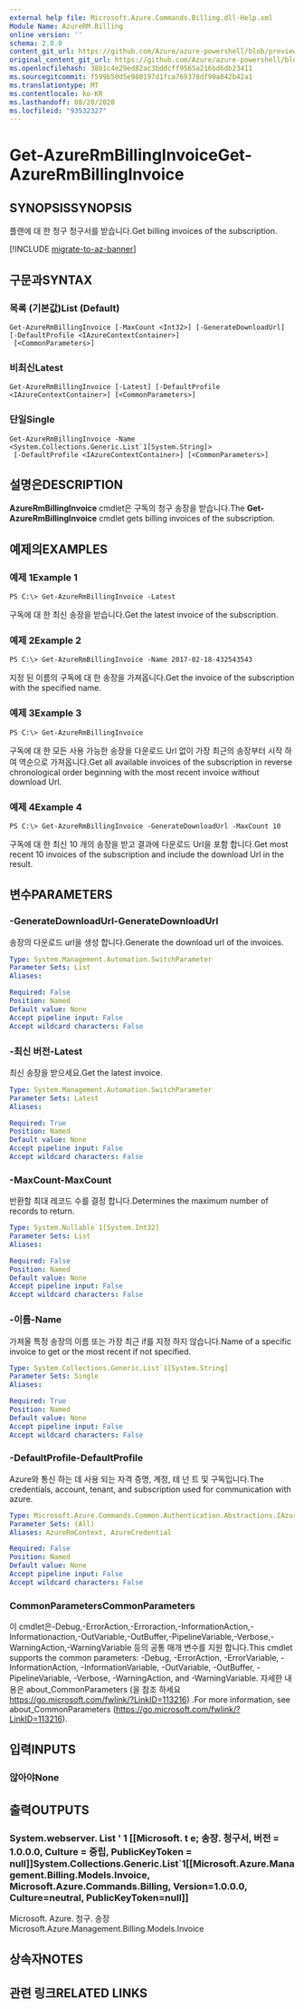```yaml
---
external help file: Microsoft.Azure.Commands.Billing.dll-Help.xml
Module Name: AzureRM.Billing
online version: ''
schema: 2.0.0
content_git_url: https://github.com/Azure/azure-powershell/blob/preview/src/ResourceManager/Billing/Commands.Billing/help/Get-AzureRmBillingInvoice.md
original_content_git_url: https://github.com/Azure/azure-powershell/blob/preview/src/ResourceManager/Billing/Commands.Billing/help/Get-AzureRmBillingInvoice.md
ms.openlocfilehash: 38b1c4e29ed82ac3bddcff9565a216bd6db23411
ms.sourcegitcommit: f599b50d5e980197d1fca769378df90a842b42a1
ms.translationtype: MT
ms.contentlocale: ko-KR
ms.lasthandoff: 08/20/2020
ms.locfileid: "93532327"
---
```

# <span data-ttu-id="c779e-101">Get-AzureRmBillingInvoice</span><span class="sxs-lookup"><span data-stu-id="c779e-101">Get-AzureRmBillingInvoice</span></span>

## <span data-ttu-id="c779e-102">SYNOPSIS</span><span class="sxs-lookup"><span data-stu-id="c779e-102">SYNOPSIS</span></span>
<span data-ttu-id="c779e-103">플랜에 대 한 청구 청구서를 받습니다.</span><span class="sxs-lookup"><span data-stu-id="c779e-103">Get billing invoices of the subscription.</span></span>

[!INCLUDE [migrate-to-az-banner](../../includes/migrate-to-az-banner.md)]

## <span data-ttu-id="c779e-104">구문과</span><span class="sxs-lookup"><span data-stu-id="c779e-104">SYNTAX</span></span>

### <span data-ttu-id="c779e-105">목록 (기본값)</span><span class="sxs-lookup"><span data-stu-id="c779e-105">List (Default)</span></span>
```
Get-AzureRmBillingInvoice [-MaxCount <Int32>] [-GenerateDownloadUrl] [-DefaultProfile <IAzureContextContainer>]
 [<CommonParameters>]
```

### <span data-ttu-id="c779e-106">비최신</span><span class="sxs-lookup"><span data-stu-id="c779e-106">Latest</span></span>
```
Get-AzureRmBillingInvoice [-Latest] [-DefaultProfile <IAzureContextContainer>] [<CommonParameters>]
```

### <span data-ttu-id="c779e-107">단일</span><span class="sxs-lookup"><span data-stu-id="c779e-107">Single</span></span>
```
Get-AzureRmBillingInvoice -Name <System.Collections.Generic.List`1[System.String]>
 [-DefaultProfile <IAzureContextContainer>] [<CommonParameters>]
```

## <span data-ttu-id="c779e-108">설명은</span><span class="sxs-lookup"><span data-stu-id="c779e-108">DESCRIPTION</span></span>
<span data-ttu-id="c779e-109">**AzureRmBillingInvoice** cmdlet은 구독의 청구 송장을 받습니다.</span><span class="sxs-lookup"><span data-stu-id="c779e-109">The **Get-AzureRmBillingInvoice** cmdlet gets billing invoices of the subscription.</span></span> 

## <span data-ttu-id="c779e-110">예제의</span><span class="sxs-lookup"><span data-stu-id="c779e-110">EXAMPLES</span></span>

### <span data-ttu-id="c779e-111">예제 1</span><span class="sxs-lookup"><span data-stu-id="c779e-111">Example 1</span></span>
```
PS C:\> Get-AzureRmBillingInvoice -Latest
```

<span data-ttu-id="c779e-112">구독에 대 한 최신 송장을 받습니다.</span><span class="sxs-lookup"><span data-stu-id="c779e-112">Get the latest invoice of the subscription.</span></span>

### <span data-ttu-id="c779e-113">예제 2</span><span class="sxs-lookup"><span data-stu-id="c779e-113">Example 2</span></span>
```
PS C:\> Get-AzureRmBillingInvoice -Name 2017-02-18-432543543
```

<span data-ttu-id="c779e-114">지정 된 이름의 구독에 대 한 송장을 가져옵니다.</span><span class="sxs-lookup"><span data-stu-id="c779e-114">Get the invoice of the subscription with the specified name.</span></span>

### <span data-ttu-id="c779e-115">예제 3</span><span class="sxs-lookup"><span data-stu-id="c779e-115">Example 3</span></span>
```
PS C:\> Get-AzureRmBillingInvoice
```

<span data-ttu-id="c779e-116">구독에 대 한 모든 사용 가능한 송장을 다운로드 Url 없이 가장 최근의 송장부터 시작 하 여 역순으로 가져옵니다.</span><span class="sxs-lookup"><span data-stu-id="c779e-116">Get all available invoices of the subscription in reverse chronological order beginning with the most recent invoice without download Url.</span></span> 

### <span data-ttu-id="c779e-117">예제 4</span><span class="sxs-lookup"><span data-stu-id="c779e-117">Example 4</span></span>
```
PS C:\> Get-AzureRmBillingInvoice -GenerateDownloadUrl -MaxCount 10
```

<span data-ttu-id="c779e-118">구독에 대 한 최신 10 개의 송장을 받고 결과에 다운로드 Url을 포함 합니다.</span><span class="sxs-lookup"><span data-stu-id="c779e-118">Get most recent 10 invoices of the subscription and include the download Url in the result.</span></span>

## <span data-ttu-id="c779e-119">변수</span><span class="sxs-lookup"><span data-stu-id="c779e-119">PARAMETERS</span></span>

### <span data-ttu-id="c779e-120">-GenerateDownloadUrl</span><span class="sxs-lookup"><span data-stu-id="c779e-120">-GenerateDownloadUrl</span></span>
<span data-ttu-id="c779e-121">송장의 다운로드 url을 생성 합니다.</span><span class="sxs-lookup"><span data-stu-id="c779e-121">Generate the download url of the invoices.</span></span>

```yaml
Type: System.Management.Automation.SwitchParameter
Parameter Sets: List
Aliases: 

Required: False
Position: Named
Default value: None
Accept pipeline input: False
Accept wildcard characters: False
```

### <span data-ttu-id="c779e-122">-최신 버전</span><span class="sxs-lookup"><span data-stu-id="c779e-122">-Latest</span></span>
<span data-ttu-id="c779e-123">최신 송장을 받으세요.</span><span class="sxs-lookup"><span data-stu-id="c779e-123">Get the latest invoice.</span></span>

```yaml
Type: System.Management.Automation.SwitchParameter
Parameter Sets: Latest
Aliases: 

Required: True
Position: Named
Default value: None
Accept pipeline input: False
Accept wildcard characters: False
```

### <span data-ttu-id="c779e-124">-MaxCount</span><span class="sxs-lookup"><span data-stu-id="c779e-124">-MaxCount</span></span>
<span data-ttu-id="c779e-125">반환할 최대 레코드 수를 결정 합니다.</span><span class="sxs-lookup"><span data-stu-id="c779e-125">Determines the maximum number of records to return.</span></span>

```yaml
Type: System.Nullable`1[System.Int32]
Parameter Sets: List
Aliases: 

Required: False
Position: Named
Default value: None
Accept pipeline input: False
Accept wildcard characters: False
```

### <span data-ttu-id="c779e-126">-이름</span><span class="sxs-lookup"><span data-stu-id="c779e-126">-Name</span></span>
<span data-ttu-id="c779e-127">가져올 특정 송장의 이름 또는 가장 최근 if를 지정 하지 않습니다.</span><span class="sxs-lookup"><span data-stu-id="c779e-127">Name of a specific invoice to get or the most recent if not specified.</span></span>

```yaml
Type: System.Collections.Generic.List`1[System.String]
Parameter Sets: Single
Aliases: 

Required: True
Position: Named
Default value: None
Accept pipeline input: False
Accept wildcard characters: False
```

### <span data-ttu-id="c779e-128">-DefaultProfile</span><span class="sxs-lookup"><span data-stu-id="c779e-128">-DefaultProfile</span></span>
<span data-ttu-id="c779e-129">Azure와 통신 하는 데 사용 되는 자격 증명, 계정, 테 넌 트 및 구독입니다.</span><span class="sxs-lookup"><span data-stu-id="c779e-129">The credentials, account, tenant, and subscription used for communication with azure.</span></span>

```yaml
Type: Microsoft.Azure.Commands.Common.Authentication.Abstractions.IAzureContextContainer
Parameter Sets: (All)
Aliases: AzureRmContext, AzureCredential

Required: False
Position: Named
Default value: None
Accept pipeline input: False
Accept wildcard characters: False
```

### <span data-ttu-id="c779e-130">CommonParameters</span><span class="sxs-lookup"><span data-stu-id="c779e-130">CommonParameters</span></span>
<span data-ttu-id="c779e-131">이 cmdlet은-Debug,-ErrorAction,-Erroraction,-InformationAction,-Informationaction,-OutVariable,-OutBuffer,-PipelineVariable,-Verbose,-WarningAction,-WarningVariable 등의 공통 매개 변수를 지원 합니다.</span><span class="sxs-lookup"><span data-stu-id="c779e-131">This cmdlet supports the common parameters: -Debug, -ErrorAction, -ErrorVariable, -InformationAction, -InformationVariable, -OutVariable, -OutBuffer, -PipelineVariable, -Verbose, -WarningAction, and -WarningVariable.</span></span> <span data-ttu-id="c779e-132">자세한 내용은 about_CommonParameters (을 참조 하세요 https://go.microsoft.com/fwlink/?LinkID=113216) .</span><span class="sxs-lookup"><span data-stu-id="c779e-132">For more information, see about_CommonParameters (https://go.microsoft.com/fwlink/?LinkID=113216).</span></span>

## <span data-ttu-id="c779e-133">입력</span><span class="sxs-lookup"><span data-stu-id="c779e-133">INPUTS</span></span>

### <span data-ttu-id="c779e-134">않아야</span><span class="sxs-lookup"><span data-stu-id="c779e-134">None</span></span>

## <span data-ttu-id="c779e-135">출력</span><span class="sxs-lookup"><span data-stu-id="c779e-135">OUTPUTS</span></span>

### <span data-ttu-id="c779e-136">System.webserver. List ' 1 [[Microsoft. t e; 송장. 청구서, 버전 = 1.0.0.0, Culture = 중립, PublicKeyToken = null]]</span><span class="sxs-lookup"><span data-stu-id="c779e-136">System.Collections.Generic.List\`1[[Microsoft.Azure.Management.Billing.Models.Invoice, Microsoft.Azure.Commands.Billing, Version=1.0.0.0, Culture=neutral, PublicKeyToken=null]]</span></span>
<span data-ttu-id="c779e-137">Microsoft. Azure. 청구. 송장</span><span class="sxs-lookup"><span data-stu-id="c779e-137">Microsoft.Azure.Management.Billing.Models.Invoice</span></span>

## <span data-ttu-id="c779e-138">상속자</span><span class="sxs-lookup"><span data-stu-id="c779e-138">NOTES</span></span>

## <span data-ttu-id="c779e-139">관련 링크</span><span class="sxs-lookup"><span data-stu-id="c779e-139">RELATED LINKS</span></span>

